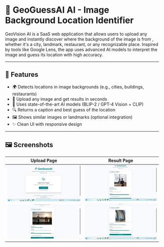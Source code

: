 
# 📍 GeoGuessAI  AI - Image Background Location Identifier

GeoVision AI is a SaaS  web application that allows users to upload any image and instantly discover where the background of the image is from , whether it's a city, landmark, restaurant, or any recognizable place. Inspired by tools like Google Lens, the app uses advanced AI models to interpret the image and guess its location with high accuracy.

---

## 🚀 Features

- 🌍 Detects locations in image backgrounds (e.g., cities, buildings, restaurants)
- 📸 Upload any image and get results in seconds
- 🧠 Uses state-of-the-art AI models (BLIP-2 / GPT-4 Vision + CLIP)
- 🔍 Returns a caption and best guess of the location
- 🖼️ Shows similar images or landmarks (optional integration)
- ✨ Clean UI with responsive design

---

## 🖼️ Screenshots

| Upload Page | Result Page |
|-------------|-------------|
| ![GeoGuess Screenshot 1](geoguess1.jpg) | ![GeoGuess Screenshot 2](geoguess2.jpg) |
| ![GeoGuess Screenshot 3](geoguess3.jpg) | ![GeoGuess Screenshot 4](geogeuss4.jpg) |
